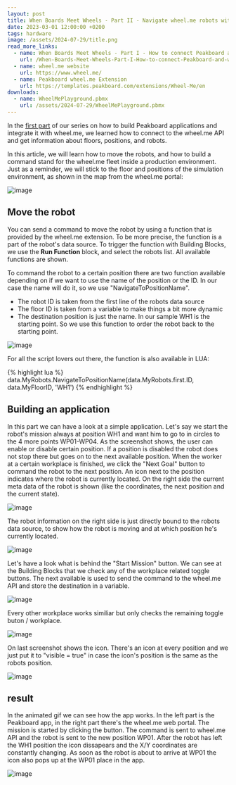 ```yaml
---
layout: post
title: When Boards Meet Wheels - Part II - Navigate wheel.me robots with Peaboard 
date: 2023-03-01 12:00:00 +0200
tags: hardware
image: /assets/2024-07-29/title.png
read_more_links:
  - name: When Boards Meet Wheels - Part I - How to connect Peakboard and wheel.me robots
    url: /When-Boards-Meet-Wheels-Part-I-How-to-connect-Peakboard-and-wheel.me-robots.html
  - name: wheel.me website
    url: https://www.wheel.me/
  - name: Peakboard wheel.me Extension
    url: https://templates.peakboard.com/extensions/Wheel-Me/en
downloads:
  - name: WheelMePlayground.pbmx
    url: /assets/2024-07-29/WheelMePlayground.pbmx
---
```

In the [first part](/When-Boards-Meet-Wheels-Part-I-How-to-connect-Peakboard-and-wheel.me-robots.html) of our series on how to build Peakboard applications and integrate it with wheel.me, we learned how to connect to the wheel.me API and get information about floors, positions, and robots.

In this article, we will learn how to move the robots, and how to build a command stand for the wheel.me fleet inside a production environment.
Just as a reminder, we will stick to the floor and positions of the simulation environment, as shown in the map from the wheel.me portal:

![image](/assets/2024-07-29/010.png)

## Move the robot

You can send a command to move the robot by using a function that is provided by the wheel.me extension. To be more precise, the function is a part of the robot's data source. To trigger the function with Building Blocks, we use the **Run Function** block, and select the robots list. All available functions are shown.

To command the robot to a certain position there are two function available depending on if we want to use the name of the position or the ID. In our case the name will do it, so we use "NavigateToPositionName".

* The robot ID is taken from the first line of the robots data source
* The floor ID is taken from a variable to make things a bit more dynamic
* The destination position is just the name. In our sample WH1 is the starting point. So we use this function to order the robot back to the starting point.

![image](/assets/2024-07-29/020.png)

For all the script lovers out there, the function is also available in LUA:

{% highlight lua %}
data.MyRobots.NavigateToPositionName(data.MyRobots.first.ID, data.MyFloorID, 'WH1')
{% endhighlight %}

## Building an application

In this part we can have a look at a simple application. Let's say we start the robot's mission always at position WH1 and want him to go to in circles to the 4 more points WP01-WP04. As the screenshot shows, the user can enable or disable certain position. If a position is disabled the robot does not stop there but goes on to the next available position. When the worker at a certain workplace is finished, we click the "Next Goal" button to command the robot to the next position.
An icon next to the position indicates where the robot is currently located. On the right side the current meta data of the robot is shown (like the coordinates, the next position and the current state).

![image](/assets/2024-07-29/030.png)

The robot information on the right side is just directly bound to the robots data source, to show how the robot is moving and at which position he's currently located.

![image](/assets/2024-07-29/040.png)

Let's have a look what is behind the "Start Mission" button. We can see at the Building Blocks that we check any of the workplace related toggle buttons. The next available is used to send the command to the wheel.me API and store the destination in a variable.

![image](/assets/2024-07-29/050.png)

Every other workplace works similiar but only checks the remaining toggle buton / workplace.

![image](/assets/2024-07-29/060.png)

On last screenshot shows the icon. There's an icon at every position and we just put it to "visible = true" in case the icon's position is the same as the robots position.

![image](/assets/2024-07-29/070.png)

## result

In the animated gif we can see how the app works. In the left part is the Peakboard app, in the right part there's the wheel.me web portal. The mission is started by clicking the button. The command is sent to wheel.me API and the robot is sent to the new position WP01. After the robot has left the WH1 position the icon dissapears and the X/Y coordinates are constantly changing. As soon as the robot is about to arrive at WP01 the icon also pops up at the WP01 place in the app.

![image](/assets/2024-07-29/result.gif)

